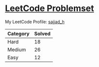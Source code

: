 # [LeetCode Problemset](https://leetcode.com/problemset/all/ "LeetCode Problemset")

My LeetCode Profile: [sajjad_h](https://leetcode.com/sajjad_h/ "https://leetcode.com/sajjad_h/")

| Category | Solved |
| ----------- | ----------- |
| Hard | 18 |
| Medium | 26 |
| Easy | 12 |